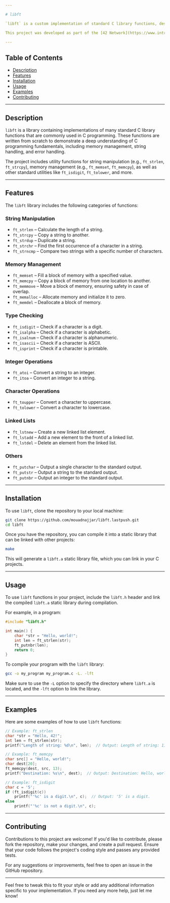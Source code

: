 ```yaml
---

# libft

`libft` is a custom implementation of standard C library functions, designed to provide a foundation of essential utility functions for C programming. It includes a wide range of functions for memory management, string manipulation, and more, which can be used in other projects, particularly when working with low-level system programming and embedded systems.

This project was developed as part of the [42 Network](https://www.intra.42.fr/) curriculum.

---
```


## Table of Contents

- [Description](#description)
- [Features](#features)
- [Installation](#installation)
- [Usage](#usage)
- [Examples](#examples)
- [Contributing](#contributing)

---

## Description

`libft` is a library containing implementations of many standard C library functions that are commonly used in C programming. These functions are written from scratch to demonstrate a deep understanding of C programming fundamentals, including memory management, string handling, and error handling.

The project includes utility functions for string manipulation (e.g., `ft_strlen`, `ft_strcpy`), memory management (e.g., `ft_memset`, `ft_memcpy`), as well as other standard utilities like `ft_isdigit`, `ft_tolower`, and more. 

---

## Features

The `libft` library includes the following categories of functions:

### String Manipulation
- `ft_strlen` – Calculate the length of a string.
- `ft_strcpy` – Copy a string to another.
- `ft_strdup` – Duplicate a string.
- `ft_strchr` – Find the first occurrence of a character in a string.
- `ft_strncmp` – Compare two strings with a specific number of characters.

### Memory Management
- `ft_memset` – Fill a block of memory with a specified value.
- `ft_memcpy` – Copy a block of memory from one location to another.
- `ft_memmove` – Move a block of memory, ensuring safety in case of overlap.
- `ft_memalloc` – Allocate memory and initialize it to zero.
- `ft_memdel` – Deallocate a block of memory.

### Type Checking
- `ft_isdigit` – Check if a character is a digit.
- `ft_isalpha` – Check if a character is alphabetic.
- `ft_isalnum` – Check if a character is alphanumeric.
- `ft_isascii` – Check if a character is ASCII.
- `ft_isprint` – Check if a character is printable.

### Integer Operations
- `ft_atoi` – Convert a string to an integer.
- `ft_itoa` – Convert an integer to a string.

### Character Operations
- `ft_toupper` – Convert a character to uppercase.
- `ft_tolower` – Convert a character to lowercase.

### Linked Lists
- `ft_lstnew` – Create a new linked list element.
- `ft_lstadd` – Add a new element to the front of a linked list.
- `ft_lstdel` – Delete an element from the linked list.

### Others
- `ft_putchar` – Output a single character to the standard output.
- `ft_putstr` – Output a string to the standard output.
- `ft_putnbr` – Output an integer to the standard output.

---

## Installation

To use `libft`, clone the repository to your local machine:

```bash
git clone https://github.com/mouadnajjar/libft.lastpush.git
cd libft
```

Once you have the repository, you can compile it into a static library that can be linked with other projects:

```bash
make
```

This will generate a `libft.a` static library file, which you can link in your C projects.

---

## Usage

To use `libft` functions in your project, include the `libft.h` header and link the compiled `libft.a` static library during compilation.

For example, in a program:

```c
#include "libft.h"

int main() {
    char *str = "Hello, world!";
    int len = ft_strlen(str);
    ft_putnbr(len);
    return 0;
}
```

To compile your program with the `libft` library:

```bash
gcc -o my_program my_program.c -L. -lft
```

Make sure to use the `-L` option to specify the directory where `libft.a` is located, and the `-lft` option to link the library.

---

## Examples

Here are some examples of how to use `libft` functions:

```c
// Example: ft_strlen
char *str = "Hello, 42!";
int len = ft_strlen(str);
printf("Length of string: %d\n", len);  // Output: Length of string: 11

// Example: ft_memcpy
char src[] = "Hello, world!";
char dest[20];
ft_memcpy(dest, src, 13);
printf("Destination: %s\n", dest);  // Output: Destination: Hello, world!

// Example: ft_isdigit
char c = '5';
if (ft_isdigit(c))
    printf("'%c' is a digit.\n", c);  // Output: '5' is a digit.
else
    printf("'%c' is not a digit.\n", c);
```

---

## Contributing

Contributions to this project are welcome! If you'd like to contribute, please fork the repository, make your changes, and create a pull request. Ensure that your code follows the project's coding style and passes any provided tests.

For any suggestions or improvements, feel free to open an issue in the GitHub repository.

---

Feel free to tweak this to fit your style or add any additional information specific to your implementation. If you need any more help, just let me know!
